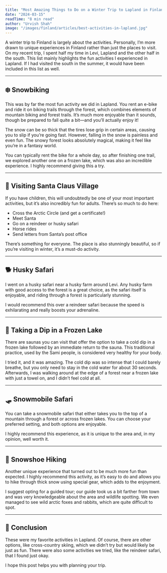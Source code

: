 ```yaml
---
title: "Most Amazing Things to Do on a Winter Trip to Lapland in Finland"
date: "2024-03-15"
readTime: "8 min read"
author: "Urvish Shah"
image: "/images/finland/articles/best-activities-in-lapland.jpg"
---
```



A winter trip to Finland is largely about the activities. Personally, I’m more drawn to unique experiences in Finland rather than just the places to visit. On my recent trip, I spent half my time in Levi, Lapland and the other half in the south. This list mainly highlights the fun activities I experienced in Lapland. If I had visited the south in the summer, it would have been included in this list as well.

---

## ❄️ Snowbiking

This was by far the most fun activity we did in Lapland. You rent an e-bike and ride it on biking trails through the forest, which combines elements of mountain biking and forest trails. It’s much more enjoyable than it sounds, though be prepared to fall quite a bit—and you’ll actually enjoy it! 

The snow can be so thick that the tires lose grip in certain areas, causing you to slip if you’re going fast. However, falling in the snow is painless and even fun. The snowy forest looks absolutely magical, making it feel like you’re in a fantasy world.

You can typically rent the bike for a whole day, so after finishing one trail, we explored another one on a frozen lake, which was also an incredible experience. I highly recommend giving this a try.

---

## 🎅 Visiting Santa Claus Village

If you have children, this will undoubtedly be one of your most important activities, but it’s also incredibly fun for adults. There’s so much to do here:

- Cross the Arctic Circle (and get a certificate!)
- Meet Santa
- Go on a reindeer or husky safari
- Horse rides
- Send letters from Santa’s post office

There’s something for everyone. The place is also stunningly beautiful, so if you’re visiting in winter, it’s a must-do activity.

---

## 🐕 Husky Safari

I went on a husky safari near a husky farm around Levi. Any husky farm with good access to the forest is a great choice, as the safari itself is enjoyable, and riding through a forest is particularly stunning.

I would recommend this over a reindeer safari because the speed is exhilarating and really boosts your adrenaline.

---

## 🧊 Taking a Dip in a Frozen Lake

There are saunas you can visit that offer the option to take a cold dip in a frozen lake followed by an immediate return to the sauna. This traditional practice, used by the Sami people, is considered very healthy for your body.

I tried it, and it was amazing. The cold dip was so intense that I could barely breathe, but you only need to stay in the cold water for about 30 seconds. Afterwards, I was walking around at the edge of a forest near a frozen lake with just a towel on, and I didn’t feel cold at all.

---

## 🛷 Snowmobile Safari

You can take a snowmobile safari that either takes you to the top of a mountain through a forest or across frozen lakes. You can choose your preferred setting, and both options are enjoyable.

I highly recommend this experience, as it is unique to the area and, in my opinion, well worth it.

---

## 🥾 Snowshoe Hiking

Another unique experience that turned out to be much more fun than expected. I highly recommend this activity, as it’s easy to do and allows you to hike through thick snow using special gear, which adds to the enjoyment.

I suggest opting for a guided tour; our guide took us a bit farther from town and was very knowledgeable about the area and wildlife spotting. We even managed to see wild arctic foxes and rabbits, which are quite difficult to spot.

---

## 🧭 Conclusion

These were my favorite activities in Lapland. Of course, there are other options, like cross-country skiing, which we didn’t try but would likely be just as fun. There were also some activities we tried, like the reindeer safari, that I found just okay.

I hope this post helps you with planning your trip.

